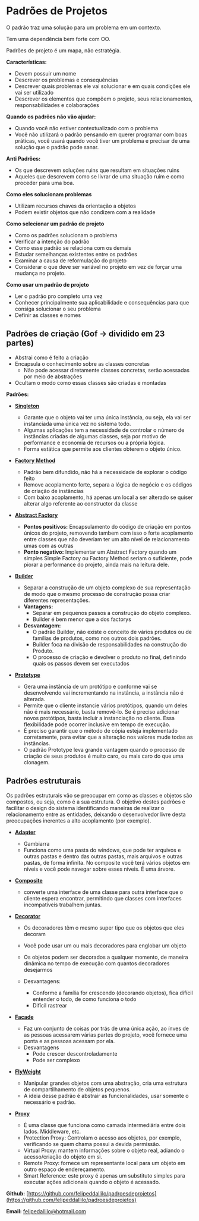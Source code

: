 # Padrões de Projetos

O padrão traz uma solução para um problema em um contexto.

Tem uma dependência bem forte com OO.

Padrões de projeto é um mapa, não estratégia.

**Características:**



*   Devem possuir um nome
*   Descrever os problemas e consequências
*   Descrever quais problemas ele vai solucionar e em quais condições ele vai ser utilizado
*   Descrever os elementos que compõem o projeto, seus relacionamentos, responsabilidades e colaborações

**Quando os padrões não vão ajudar:**



*   Quando você não estiver contextualizado com o problema
*   Você não utilizará o padrão pensando em querer programar com boas práticas, você usará quando você tiver um problema e precisar de uma solução que o padrão pode sanar.

**Anti Padrões:**



*   Os que descrevem soluções ruins que resultam em situações ruins
*   Aqueles que descrevem como se livrar de uma situação ruim e como proceder para uma boa.

**Como eles solucionam problemas**



*   Utilizam recursos chaves da orientação a objetos
*   Podem existir objetos que não condizem com a realidade

**Como selecionar um padrão de projeto**



*   Como os padrões solucionam o problema
*   Verificar a intenção do padrão
*   Como esse padrão se relaciona com os demais
*   Estudar semelhanças existentes entre os padrões
*   Examinar a causa de reformulação do projeto
*   Considerar o que deve ser variável no projeto em vez de forçar uma mudança no projeto.

**Como usar um padrão de projeto**



*   Ler o padrão pro completo uma vez
*   Conhecer principalmente sua aplicabilidade e consequências para que consiga solucionar o seu problema
*   Definir as classes e nomes


## Padrões de criação (Gof -> dividido em 23 partes)



*   Abstrai como é feito a criação
*   Encapsula o conhecimento sobre as classes concretas
    *   Não pode acessar diretamente classes concretas, serão acessadas por meio de abstrações
*   Ocultam o modo como essas classes são criadas e montadas

**Padrões:**



*   **[Singleton](https://github.com/asiqueirabr/MBA-Padroes-de-Projeto/tree/master/Singleton)**
    *   Garante que o objeto vai ter uma única instância, ou seja, ela vai ser instanciada uma única vez no sistema todo.
    *   Algumas aplicações tem a necessidade de controlar o número de instâncias criadas de algumas classes, seja por motivo de performance e economia de recursos ou a própria lógica.
    *   Forma estática que permite aos clientes obterem o objeto único.



*   **[Factory Method](https://github.com/asiqueirabr/MBA-Padroes-de-Projeto/tree/master/Factory_Method)**
    *   Padrão bem difundido, não há a necessidade de explorar o código feito
    *   Remove acoplamento forte, separa a lógica de negócio e os códigos de criação de instâncias
    *   Com baixo acoplamento, há apenas um local a ser alterado se quiser alterar algo referente ao constructor da classe



*   **[Abstract Factory](https://github.com/asiqueirabr/MBA-Padroes-de-Projeto/tree/master/Abstract_Factory)**
    *   **Pontos positivos:** Encapsulamento do código de criação em pontos únicos do projeto, removendo tambem com isso o forte acoplamento entre classes que não deveriam ter um alto nível de relacionamento umas com as outras
    *   **Ponto negativo:** Implementar um Abstract Factory quando um simples Simple Factory ou Factory Method seriam o suficiente, pode piorar a performance do projeto, ainda mais na leitura dele.



*   **[Builder](https://github.com/asiqueirabr/MBA-Padroes-de-Projeto/tree/master/Builder)**
    *   Separar a construção de um objeto complexo de sua representação de modo que o mesmo processo de construção possa criar diferentes representações.
    *   **Vantagens:**
        *   Separar em pequenos passos a construção do objeto complexo.
        *   Builder é bem menor que a dos factorys
    *   **Desvantagem:**
        *   O padrão Builder, não existe o conceito de vários produtos ou de famílias de produtos, como nos outros dois padrões.
        *   Builder foca na divisão de responsabilidades na construção do Produto.
        *   O processo de criação e devolver o produto no final, definindo quais os passos devem ser executados



*   **[Prototype](https://github.com/asiqueirabr/MBA-Padroes-de-Projeto/tree/master/Prototype)**
    *   Gera uma instância de um protótipo e conforme vai se desenvolvendo vai incrementando na instância, a instância não é alterada.
    *   Permite que o cliente instancie vários protótipos, quando um deles não é mais necessário, basta removê-lo. Se é preciso adicionar novos protótipos, basta incluir a instanciação no cliente. Essa flexibilidade pode ocorrer inclusive em tempo de execução.
    *   É preciso garantir que o método de cópia esteja implementado corretamente, para evitar que a alteração nos valores mude todas as instâncias.
    *   O padrão Prototype leva grande vantagem quando o processo de criação de seus produtos é muito caro, ou mais caro do que uma clonagem.


## Padrões estruturais

Os padrões estruturais vão se preocupar em como as classes e objetos são compostos, ou seja, como é a sua estrutura. O objetivo destes padrões e facilitar o design do sistema identificando maneiras de realizar o relacionamento entre as entidades, deixando o desenvolvedor livre desta preocupações inerentes a alto acoplamento (por exemplo).



*   **[Adapter](https://github.com/asiqueirabr/MBA-Padroes-de-Projeto/tree/master/Adapter)**
    *   Gambiarra
    *   Funciona como uma pasta do windows, que pode ter arquivos e outras pastas e dentro das outras pastas, mais arquivos e outras pastas, de forma infinita. No composite você terá vários objetos em níveis e você pode navegar sobre esses níveis. É uma árvore.



*   **[Composite](https://github.com/asiqueirabr/MBA-Padroes-de-Projeto/tree/master/Composite)**
    *   converte uma interface de uma classe para outra interface que o cliente espera encontrar, permitindo que classes com interfaces incompatíveis trabalhem juntas.



*   **[Decorator](https://github.com/asiqueirabr/MBA-Padroes-de-Projeto/tree/master/Decorator)**
    *   Os decoradores têm o mesmo super tipo que os objetos que eles decoram
    *   Você pode usar um ou mais decoradores para englobar um objeto
    *   Os objetos podem ser decorados a qualquer momento, de maneira dinâmica no tempo de execução com quantos decoradores desejarmos

    *   Desvantagens:
        - Conforme a família for crescendo (decorando objetos), fica difícil entender o todo, de como funciona o todo
        - Difícil rastrear



*   **[Facade](https://github.com/asiqueirabr/MBA-Padroes-de-Projeto/tree/master/Facade)**
    *   Faz um conjunto de coisas por trás de uma única ação, ao ínves de as pessoas acessarem várias partes do projeto, você fornece uma ponta e as pessoas acessam por ela.

    - Desvantagens
        - Pode crescer descontroladamente
        - Pode ser complexo



*   **[FlyWeight](https://github.com/asiqueirabr/MBA-Padroes-de-Projeto/tree/master/Flyweight)**
    *   Manipular grandes objetos com uma abstração, cria uma estrutura de compartilhamento de objetos pequenos.
    *   A ideia desse padrão é abstrair as funcionalidades, usar somente o necessário e padrão.



*   **[Proxy](https://github.com/asiqueirabr/MBA-Padroes-de-Projeto/tree/master/Proxy)**
    *   É uma classe que funciona como camada intermediária entre dois lados. Middleware, etc.
    *   Protection Proxy: Controlam o acesso aos objetos, por exemplo, verificando se quem chama possui a devida permissão.
    *   Virtual Proxy: mantem informações sobre o objeto real, adiando o acesso/criação do objeto em si.
    *   Remote Proxy: fornece um representante local para um objeto em outro espaço de endereçamento.
    *   Smart Reference: este proxy é apenas um substituto simples para executar ações adicionais quando o objeto é acessado.


**Github:** [https://github.com/felipeddallilo/padroesdeprojetos](https://github.com/felipeddallilo/padroesdeprojetos)

**Email:** [felipedallilo@hotmail.com](mailto:felipedallilo@hotmail.com)

